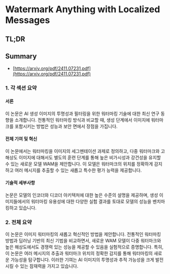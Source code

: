 # Watermark Anything with Localized Messages
## TL;DR
## Summary
- [https://arxiv.org/pdf/2411.07231.pdf](https://arxiv.org/pdf/2411.07231.pdf)

### 1. 각 섹션 요약
#### 서론
이 논문은 AI 생성 이미지의 투명성과 필터링을 위한 워터마킹 기술에 대한 최신 연구 동향을 소개합니다. 전통적인 워터마킹 방식과 비교할 때, 생성 단계에서 이미지에 워터마크를 포함시키는 방법은 성능과 보안 면에서 장점을 가집니다.

#### 전체 기여 및 혁신
이 논문에서는 워터마킹을 이미지의 세그멘테이션 과제로 정의하고, 다중 워터마크와 고해상도 이미지에 대해서도 별도의 훈련 단계를 통해 높은 비가시성과 강건성을 유지할 수 있는 새로운 모델 WAM을 제안합니다. 이 모델은 워터마크의 위치를 정확하게 감지하고 여러 메시지를 추출할 수 있는 새롭고 특수한 평가 능력을 제공합니다.

#### 기술적 세부사항 
논문은 모델의 인코더와 디코더 아키텍처에 대한 높은 수준의 설명을 제공하며, 생성 이미지들에서의 워터마킹 유용성에 대한 다양한 실험 결과를 토대로 모델의 성능을 벤치마킹하고 있습니다.

### 2. 전체 요약
이 논문은 이미지 워터마킹의 새롭고 혁신적인 방법을 제안합니다. 전통적인 워터마킹 방법과 딥러닝 기반의 최신 기법을 비교하면서, 새로운 WAM 모델이 다중 워터마크와 높은 해상도에서도 경쟁력 있는 성능을 제공할 수 있음을 실험적으로 증명합니다. 특히, 이 논문은 여러 메시지의 추출과 워터마크 위치의 정확한 감지를 통해 워터마킹의 새로운 가능성을 탐구합니다. 이러한 기여는 AI 이미지의 투명성과 추적 가능성을 크게 발전시킬 수 있는 잠재력을 가지고 있습니다.